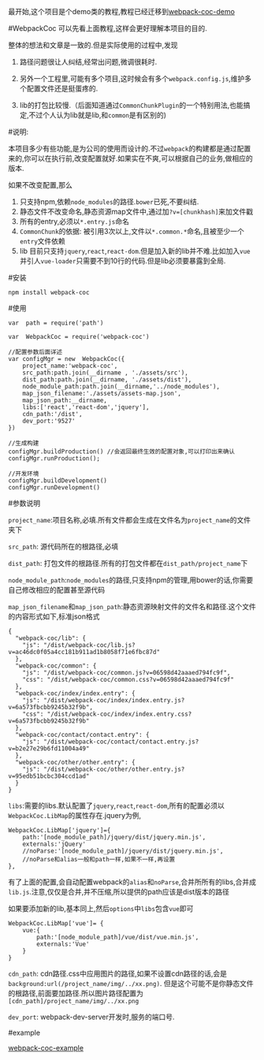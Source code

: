 最开始,这个项目是个demo类的教程,教程已经迁移到[webpack-coc-demo](https://github.com/jzlxiaohei/webpack-coc-demo)

#WebpackCoc
可以先看上面教程,这样会更好理解本项目的目的.

整体的想法和文章是一致的.但是实际使用的过程中,发现

1. 路径问题很让人纠结,经常出问题,微调很耗时.

2. 另外一个工程里,可能有多个项目,这时候会有多个`webpack.config.js`,维护多个配置文件还是挺蛋疼的.

3. lib的打包比较慢.（后面知道通过`CommonChunkPlugin`的一个特别用法,也能搞定,不过个人认为lib就是lib,和`common`是有区别的)

#说明:

本项目多少有些功能,是为公司的使用而设计的.不过`webpack`的构建都是通过配置来的,你可以在执行前,改变配置就好.如果实在不爽,可以根据自己的业务,做相应的版本.

如果不改变配置,那么

1. 只支持npm,依赖`node_modules`的路径.`bower`已死,不要纠结.
2. 静态文件不改变命名,静态资源map文件中,通过加`?v=[chunkhash]`来加文件戳
3. 所有的entry,必须以`*.entry.js`命名
4. `CommonChunk`的依据: 被引用3次以上,文件以`*.common.*`命名,且被至少一个`entry`文件依赖
5. lib 目前只支持`jquery`,`react`,`react-dom`.但是加入新的lib并不难.比如加入`vue`并引人`vue-loader`只需要不到10行的代码.但是lib必须要暴露到全局.

#安装

    npm install webpack-coc
    
#使用

    var  path = require('path')
    
    var  WebpackCoc = require('webpack-coc')
    
    //配置参数后面详述
    var configMgr = new  WebpackCoc({
        project_name:'webpack-coc',
        src_path:path.join(__dirname , './assets/src'),
        dist_path:path.join(__dirname, './assets/dist'),
        node_module_path:path.join(__dirname,'../node_modules'),
        map_json_filename:'./assets/assets-map.json',
        map_json_path:__dirname,
        libs:['react','react-dom','jquery'],
        cdn_path:'/dist',
        dev_port:'9527'
    })
    
    //生成构建
    configMgr.buildProduction() //会返回最终生效的配置对象,可以打印出来确认
    configMgr.runProduction();
    
    //开发环境
    configMgr.buildDevelopment()
    configMgr.runDevelopment()
    
#参数说明
    
`project_name`:项目名称,必填.所有文件都会生成在文件名为`project_name`的文件夹下

`src_path`: 源代码所在的根路径,必填

`dist_path`: 打包文件的根路径.所有的打包文件都在`dist_path/project_name`下

`node_module_path`:`node_modules`的路径,只支持npm的管理,用bower的话,你需要自己修改相应的配置甚至源代码

`map_json_filename`和`map_json_path`:静态资源映射文件的文件名和路径.这个文件的内容形式如下,标准json格式

    {
      "webpack-coc/lib": {
        "js": "/dist/webpack-coc/lib.js?v=ac46dc0f05a4cc181b911ad1b8058f71e6fbc87d"
      },
      "webpack-coc/common": {
        "js": "/dist/webpack-coc/common.js?v=06598d42aaaed794fc9f",
        "css": "/dist/webpack-coc/common.css?v=06598d42aaaed794fc9f"
      },
      "webpack-coc/index/index.entry": {
        "js": "/dist/webpack-coc/index/index.entry.js?v=6a573fbcbb9245b32f9b",
        "css": "/dist/webpack-coc/index/index.entry.css?v=6a573fbcbb9245b32f9b"
      },
      "webpack-coc/contact/contact.entry": {
        "js": "/dist/webpack-coc/contact/contact.entry.js?v=b2e27e29b6fd11004a49"
      },
      "webpack-coc/other/other.entry": {
        "js": "/dist/webpack-coc/other/other.entry.js?v=95edb51bcbc304ccd1ad"
      }
    }
    
`libs`:需要的libs.默认配置了`jquery`,`react`,`react-dom`,所有的配置必须以`WebpackCoc.LibMap`的属性存在.jquery为例,

    WebpackCoc.LibMap['jquery']={
        path:'[node_module_path]/jquery/dist/jquery.min.js',
        externals:'jQuery'
        //noParse:'[node_module_path]/jquery/dist/jquery.min.js',
        //noParse和alias一般和path一样,如果不一样,再设置
    },
    
  有了上面的配置,会自动配置webpack的`alias`和`noParse`,合并所所有的libs,合并成`lib.js`.注意,仅仅是合并,并不压缩,所以提供的path应该是dist版本的路径
   
  如果要添加新的lib,基本同上,然后`options`中`libs`包含`vue`即可
 
    WebpackCoc.LibMap['vue']= {
        vue:{
            path:'[node_module_path]/vue/dist/vue.min.js',
            externals:'Vue'
        }
    }
    
`cdn_path`: cdn路径.css中应用图片的路径,如果不设置cdn路径的话,会是`background:url(/project_name/img/../xx.png)`.
但是这个可能不是你静态文件的根路径,前面要加路径.所以图片路径配置为`[cdn_path]/project_name/img/../xx.png`

`dev_port`: webpack-dev-server开发时,服务的端口号.

#example
    
[webpack-coc-example](https://github.com/jzlxiaohei/webpack-coc-example)

